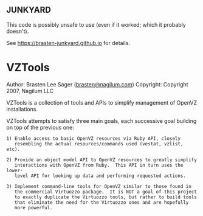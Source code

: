 ## JUNKYARD ##

This code is possibly unsafe to use (even if it worked; which it probably doesn't).

See https://brasten-junkyard.github.io for details.


# VZTools #

Author: Brasten Lee Sager (brasten@nagilum.com)
Copyright: Copyright 2007, Nagilum LLC

VZTools is a collection of tools and APIs to simplify management of OpenVZ
installations.

VZTools attempts to satisfy three main goals, each successive goal building
on top of the previous one:

    1) Enable access to basic OpenVZ resources via Ruby API, closely
       resembling the actual resources/commands used (vestat, vzlist, etc).

    2) Provide an object model API to OpenVZ resources to greatly simplify
       interactions with OpenVZ from Ruby.  This API in turn uses the lower-
       level API for looking up data and performing requested actions.

    3) Implement command-line tools for OpenVZ similar to those found in
       the commercial Virtuozzo package.  It is NOT a goal of this project
       to exactly duplicate the Virtuozzo tools, but rather to build tools
       that eliminate the need for the Virtuozzo ones and are hopefully
       more powerful.
